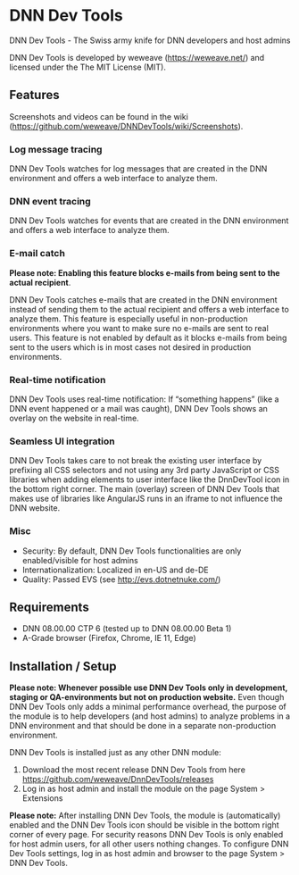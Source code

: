 # DNN Dev Tools
DNN Dev Tools - The Swiss army knife for DNN developers and host admins

DNN Dev Tools is developed by weweave (https://weweave.net/) and licensed under the The MIT License (MIT).

## Features
Screenshots and videos can be found in the wiki (https://github.com/weweave/DNNDevTools/wiki/Screenshots).

### Log message tracing
DNN Dev Tools watches for log messages that are created in the DNN environment and offers a web interface to analyze them. 

### DNN event tracing
DNN Dev Tools watches for events that are created in the DNN environment and offers a web interface to analyze them. 

### E-mail catch

**Please note: Enabling this feature blocks e-mails from being sent to the actual recipient**. 

DNN Dev Tools catches e-mails that are created in the DNN environment instead of sending them to the actual recipient and offers a web interface to analyze them. This feature is especially useful in non-production environments where you want to make sure no e-mails are sent to real users. This feature is not enabled by default as it blocks e-mails from being sent to the users which is in most cases not desired in production environments. 

### Real-time notification
DNN Dev Tools uses real-time notification: If “something happens” (like a DNN event happened or a mail was caught), DNN Dev Tools shows an overlay on the website in real-time.

### Seamless UI integration
DNN Dev Tools takes care to not break the existing user interface by prefixing all CSS selectors and not using any 3rd party JavaScript or CSS libraries when adding elements to user interface like the DnnDevTool icon in the bottom right corner. The main (overlay) screen of DNN Dev Tools that makes use of libraries like AngularJS runs in an iframe to not influence the DNN website.

### Misc
* Security: By default, DNN Dev Tools functionalities are only enabled/visible for host admins
* Internationalization: Localized in en-US and de-DE
* Quality: Passed EVS (see http://evs.dotnetnuke.com/)

## Requirements

* DNN 08.00.00 CTP 6 (tested up to DNN 08.00.00 Beta 1)
* A-Grade browser (Firefox, Chrome, IE 11, Edge)

## Installation / Setup
**Please note: Whenever possible use DNN Dev Tools only in development, staging or QA-environments but not on production website.** Even though DNN Dev Tools only adds a minimal performance overhead, the purpose of the module is to help developers (and host admins) to analyze problems in a DNN environment and that should be done in a separate non-production environment.

DNN Dev Tools is installed just as any other DNN module:
 1. Download the most recent release DNN Dev Tools from here https://github.com/weweave/DnnDevTools/releases
 1. Log in as host admin and install the module on the page System > Extensions
 
**Please note:** After installing DNN Dev Tools, the module is (automatically) enabled and the DNN Dev Tools icon should be visible in the bottom right corner of every page. For security reasons DNN Dev Tools is only enabled for host admin users, for all other users nothing changes. To configure DNN Dev Tools settings, log in as host admin and browser to the page System > DNN Dev Tools.
